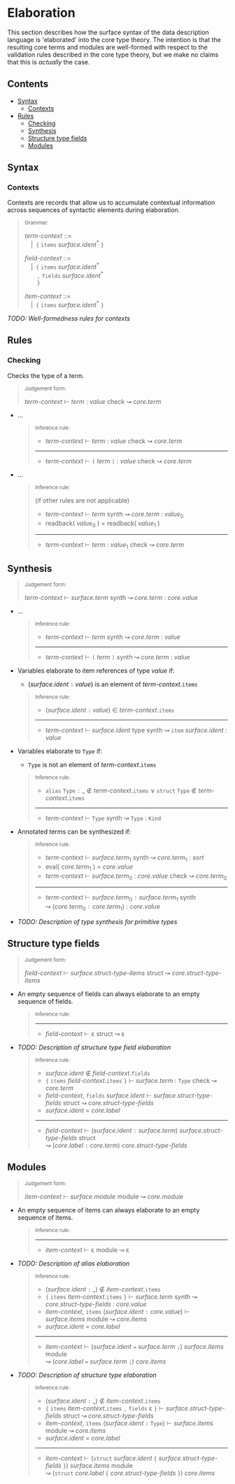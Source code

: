 # Elaboration

This section describes how the surface syntax of the data description language
is 'elaborated' into the core type theory.
The intention is that the resulting core terms and modules are well-formed with
respect to the validation rules described in the core type theory, but we make
no claims that this is _actually_ the case.

## Contents

- [Syntax](#syntax)
    - [Contexts](#contexts)
- [Rules](#rules)
    - [Checking](#checking)
    - [Synthesis](#synthesis)
    - [Structure type fields](#structure-type-fields)
    - [Modules](#modules)

## Syntax

### Contexts

Contexts are records that allow us to accumulate contextual information across
sequences of syntactic elements during elaboration.

> <sub>Grammar:</sub>
>
> _term-context_ ::=\
> &emsp;|&ensp;`{` `items` _surface.ident_<sup>\*</sup> `}`
>
> _field-context_ ::=\
> &emsp;|&ensp;`{` `items` _surface.ident_<sup>\*</sup>\
> &emsp;&emsp;`,` `fields` _surface.ident_<sup>\*</sup>\
> &emsp;&emsp;`}`
>
> _item-context_ ::=\
> &emsp;|&ensp;`{` `items` _surface.ident_<sup>\*</sup> `}`

_TODO: Well-formedness rules for contexts_

## Rules

### Checking

Checks the type of a term.

> <sub>Judgement form:</sub>
>
> _term-context_ ⊢ _term_ : _value_ check ↝ _core.term_

-   ...

    > <sub>Inference rule:</sub>
    >
    > - _term-context_ ⊢ _term_ : _value_ check ↝ _core.term_
    > ----------------------------------------------------------------------------------------------
    > - _term-context_ ⊢ `(` _term_ `)` : _value_ check ↝ _core.term_

-   ...

    > <sub>Inference rule:</sub>
    >
    > (if other rules are not applicable)
    >
    > - _term-context_ ⊢ _term_ synth ↝ _core.term_ : _value_<sub>0</sub>
    > - readback( _value_<sub>0</sub> ) = readback( _value_<sub>1</sub> )
    > ----------------------------------------------------------------------------------------------
    > - _term-context_ ⊢ _term_ : _value_<sub>1</sub> check ↝ _core.term_

## Synthesis

> <sub>Judgement form:</sub>
>
> _term-context_ ⊢ _surface.term_ synth ↝ _core.term_ : _core.value_

-   ...

    > <sub>Inference rule:</sub>
    >
    > - _term-context_ ⊢ _term_ synth ↝ _core.term_ : _value_
    > ----------------------------------------------------------------------------------------------
    > - _term-context_ ⊢ `(` _term_ `)` synth ↝ _core.term_ : _value_

-   Variables elaborate to item references of type _value_ if:

    -   (_surface.ident_ `:` _value_) is an element of _term-context_.`items`

    > <sub>Inference rule:</sub>
    >
    > - (_surface.ident_ `:` _value_) ∈ _term-context_.`items`
    > ----------------------------------------------------------------------------------------------
    > - _term-context_ ⊢ _surface.ident_ type synth ↝ `item` _surface.ident_ : _value_

-   Variables elaborate to `Type` if:

    -   `Type` is not an element of _term-context_.`items`

    > <sub>Inference rule:</sub>
    >
    > - `alias` `Type` `:` \_ ∉ _term-context_.`items` ∨ `struct` `Type` ∉ _term-context_.`items`
    > ----------------------------------------------------------------------------------------------
    > - _term-context_ ⊢ `Type` synth ↝ `Type` : `Kind`

-   Annotated terms can be synthesized if:

    > <sub>Inference rule:</sub>
    >
    > - _term-context_ ⊢ _surface.term_<sub>1</sub> synth ↝ _core.term_<sub>1</sub> : _sort_
    > - eval( _core.term_<sub>1</sub> ) = _core.value_
    > - _term-context_ ⊢ _surface.term_<sub>0</sub> : _core.value_ check ↝ _core.term_<sub>0</sub>
    > ----------------------------------------------------------------------------------------------
    > - _term-context_ ⊢ _surface.term_<sub>0</sub> `:` _surface.term_<sub>1</sub> synth\
    >   ↝ (_core.term_<sub>0</sub> `:` _core.term_<sub>1</sub>) : _core.value_

-   _TODO: Description of type synthesis for primitive types_

## Structure type fields

> <sub>Judgement form:</sub>
>
> _field-context_ ⊢ _surface.struct-type-items_ struct ↝ _core.struct-type-items_

-   An empty sequence of fields can always elaborate to an empty sequence of fields.

    > <sub>Inference rule:</sub>
    >
    > ----------------------------------------------------------------------------------------------
    > - _field-context_ ⊢ ε struct ↝ ε

-   _TODO: Description of structure type field elaboration_

    > <sub>Inference rule:</sub>
    >
    > - _surface.ident_ ∉ _field-context_.`fields`
    > - `{` `items` _field-context_.`items` `}` ⊢ _surface.term_ : `Type` check ↝ _core.term_
    > - _field-context_, `fields` _surface.ident_ ⊢ _surface.struct-type-fields_ struct
    >   ↝ _core.struct-type-fields_
    > - _surface.ident_ = _core.label_
    > ----------------------------------------------------------------------------------------------
    > - _field-context_  ⊢ (_surface.ident_ `:` _surface.term_) _surface.struct-type-fields_ struct\
    >   ↝ (_core.label_ `:` _core.term_) _core.struct-type-fields_

## Modules

> <sub>Judgement form:</sub>
>
> _item-context_ ⊢ _surface.module_ module ↝ _core.module_

-   An empty sequence of items can always elaborate to an empty sequence of items.

    > <sub>Inference rule:</sub>
    >
    > ---
    > - _item-context_ ⊢ ε module ↝ ε

-   _TODO: Description of alias elaboration_

    > <sub>Inference rule:</sub>
    >
    > - (_surface.ident_ `:` \_) ∉ _item-context_.`items`
    > - `{` `items` _item-context_.`items` `}` ⊢ _surface.term_ synth ↝ _core.struct-type-fields_ : _core.value_
    > - _item-context_, `items` (_surface.ident_ `:` _core.value_) ⊢ _surface.items_ module ↝ _core.items_
    > - _surface.ident_ = _core.label_
    > ----------------------------------------------------------------------------------------------
    > - _item-context_ ⊢ (_surface.ident_ `=` _surface.term_ `;`) _surface.items_ module\
    >   ↝ (_core.label_ `=` _surface.term_ `;`) _core.items_


-   _TODO: Description of structure type elaboration_

    > <sub>Inference rule:</sub>
    >
    > - (_surface.ident_ `:` \_) ∉ _item-context_.`items`
    > - `{` `items` _item-context_.`items` `,` `fields` ε `}` ⊢ _surface.struct-type-fields_ struct
    >   ↝ _core.struct-type-fields_
    > - _item-context_, `items` (_surface.ident_ `:` `Type`) ⊢ _surface.items_ module ↝ _core.items_
    > - _surface.ident_ = _core.label_
    > ----------------------------------------------------------------------------------------------
    > - _item-context_ ⊢ (`struct` _surface.ident_ `{` _surface.struct-type-fields_ `}`) _surface.items_ module\
    >   ↝ (`struct` _core.label_ `{` _core.struct-type-fields_ `}`) _core.items_

